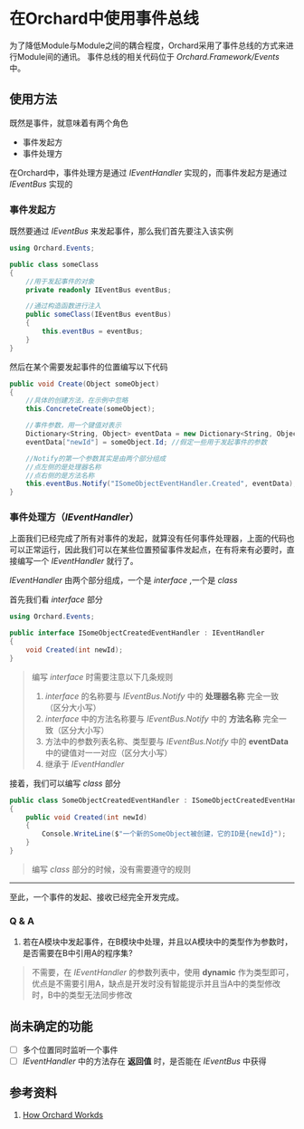 # 在Orchard中使用事件总线

为了降低Module与Module之间的耦合程度，Orchard采用了事件总线的方式来进行Module间的通讯。
事件总线的相关代码位于 *Orchard.Framework/Events* 中。

## 使用方法

既然是事件，就意味着有两个角色

* 事件发起方
* 事件处理方

在Orchard中，事件处理方是通过 *IEventHandler* 实现的，而事件发起方是通过 *IEventBus* 实现的

### 事件发起方

既然要通过 *IEventBus* 来发起事件，那么我们首先要注入该实例

```csharp
using Orchard.Events;

public class someClass
{
    //用于发起事件的对象
    private readonly IEventBus eventBus;

    //通过构造函数进行注入
    public someClass(IEventBus eventBus)
    {
        this.eventBus = eventBus;
    }
}
```

然后在某个需要发起事件的位置编写以下代码
```csharp
public void Create(Object someObject)
{
    //具体的创建方法，在示例中忽略
    this.ConcreteCreate(someObject);

    //事件参数，用一个键值对表示
    Dictionary<String, Object> eventData = new Dictionary<String, Object>();
    eventData["newId"] = someObject.Id; //假定一些用于发起事件的参数

    //Notify的第一个参数其实是由两个部分组成
    //点左侧的是处理器名称
    //点右侧的是方法名称
    this.eventBus.Notify("ISomeObjectEventHandler.Created", eventData);
}
```

### 事件处理方（*IEventHandler*）

上面我们已经完成了所有对事件的发起，就算没有任何事件处理器，上面的代码也可以正常运行，因此我们可以在某些位置预留事件发起点，在有将来有必要时，直接编写一个 *IEventHandler* 就行了。

*IEventHandler* 由两个部分组成，一个是 *interface* ,一个是 *class*

首先我们看 *interface* 部分

```csharp
using Orchard.Events;

public interface ISomeObjectCreatedEventHandler : IEventHandler
{
    void Created(int newId);
}
```
> 编写 *interface* 时需要注意以下几条规则
> 1. *interface* 的名称要与 *IEventBus.Notify* 中的 **处理器名称** 完全一致（区分大小写）
> 2. *interface* 中的方法名称要与 *IEventBus.Notify* 中的 **方法名称** 完全一致（区分大小写）
> 3. 方法中的参数列表名称、类型要与 *IEventBus.Notify* 中的 **eventData** 中的键值对一一对应（区分大小写）
> 4. 继承于 *IEventHandler*


接着，我们可以编写 *class* 部分
```csharp
public class SomeObjectCreatedEventHandler : ISomeObjectCreatedEventHandler
{
    public void Created(int newId)
    {
        Console.WriteLine($"一个新的SomeObject被创建，它的ID是{newId}");
    }
}
```
> 编写 *class* 部分的时候，没有需要遵守的规则

---

至此，一个事件的发起、接收已经完全开发完成。

### Q & A

1. 若在A模块中发起事件，在B模块中处理，并且以A模块中的类型作为参数时，是否需要在B中引用A的程序集?

> 不需要，在 *IEventHandler* 的参数列表中，使用 **dynamic** 作为类型即可，优点是不需要引用A，缺点是开发时没有智能提示并且当A中的类型修改时，B中的类型无法同步修改

## 尚未确定的功能

* [ ] 多个位置同时监听一个事件
* [ ] *IEventHandler* 中的方法存在 **返回值** 时，是否能在 *IEventBus* 中获得

## 参考资料

1. [How Orchard Workds](http://docs.orchardproject.net/en/latest/Documentation/How-Orchard-works/#event-bus)